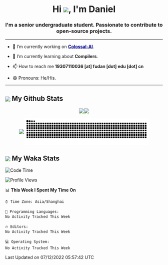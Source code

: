 

<h1 align="center">Hi <a href="https://super-dainiu.github.io"><img src="https://media.giphy.com/media/hvRJCLFzcasrR4ia7z/giphy.gif" width="35px"></a>, I'm Daniel</h1>
<h3 align="center">I'm a senior undergraduate student. Passionate to contribute to open-source projects.</h3>

---

- 🔭 I’m currently working on <strong><a href="https://colossalai.org/" style="color: darkblue">Colossal-AI</a></strong>.

- 🌱 I’m currently learning about **Compilers**.

- 📫 How to reach me **19307110036 [at] fudan [dot] edu [dot] cn**

- 😄 Pronouns: He/His.


---

<h2><img src="https://emojis.slackmojis.com/emojis/images/1579216111/7550/pikachu_wave.gif?1579216111" align="center" width="28" /> My Github Stats</h2>

<p align="center"><img align="center" src = "https://github-readme-stats.vercel.app/api?username=super-dainiu&show_icons=true&count_private=true&theme=maroongold&hide=issues&line_height=30" width="400px"><img align="center" src = "https://github-readme-streak-stats.herokuapp.com/?user=super-dainiu&theme=maroongold" width="400px"></p>

<p align="center"><img align="center" width="400px" src="https://github-readme-stats.vercel.app/api/top-langs/?username=super-dainiu&layout=compact&theme=maroongold&hide=html,tex,jupyter%20notebook"><img align="center" width="400px" src="https://github.com/super-dainiu/super-dainiu/blob/output/github-contribution-grid-snake.svg"></p>

<h2><img src="https://emojis.slackmojis.com/emojis/images/1579216111/7550/pikachu_wave.gif?1579216111" align="center" width="28" /> My Waka Stats</h2>

<!--START_SECTION:waka-->
![Code Time](http://img.shields.io/badge/Code%20Time-89%20hrs%2019%20mins-blue)

![Profile Views](http://img.shields.io/badge/Profile%20Views-1-blue)

📊 **This Week I Spent My Time On** 

```text
⌚︎ Time Zone: Asia/Shanghai

💬 Programming Languages: 
No Activity Tracked This Week

🔥 Editors: 
No Activity Tracked This Week

💻 Operating System: 
No Activity Tracked This Week

```


 Last Updated on 07/12/2022 05:57:42 UTC
<!--END_SECTION:waka-->
